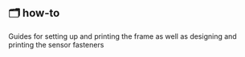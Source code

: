 ## 🗂 how-to
Guides for setting up and printing the frame as well as designing and printing the sensor fasteners
